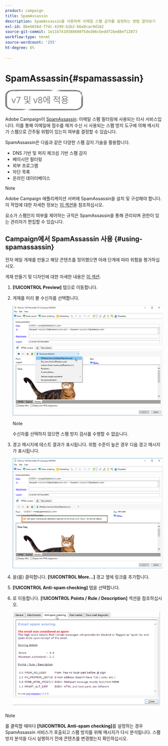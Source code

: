```yaml
---
product: campaign
title: SpamAssassin
description: SpamAssassin을 사용하여 이메일 스팸 감지를 설정하는 방법 알아보기
exl-id: 8be6836d-f7dc-4199-b2b2-b6a9cac9d162
source-git-commit: 1e11b7419388698f5de366cbeddf2be88ef12873
workflow-type: tm+mt
source-wordcount: '255'
ht-degree: 6%

---
```


# SpamAssassin{#spamassassin}

![](../../assets/common.svg)

Adobe Campaign이 [SpamAssassin](https://spamassassin.apache.org): 이메일 스팸 필터링에 사용되는 타사 서비스입니다. 이를 통해 이메일에 점수를 매겨 수신 시 사용되는 스팸 방지 도구에 의해 메시지가 스팸으로 간주될 위험이 있는지 여부를 결정할 수 있습니다.

SpamAssassin은 다음과 같은 다양한 스팸 감지 기술을 활용합니다.

* DNS 기반 및 퍼지 체크섬 기반 스팸 감지
* 베이시안 필터링
* 외부 프로그램
* 차단 목록
* 온라인 데이터베이스

>[!NOTE]
>
>Adobe Campaign 애플리케이션 서버에 SpamAssassin을 설치 및 구성해야 합니다. 이 작업에 대한 자세한 정보는 [이 섹션](../../installation/using/configuring-spamassassin.md)을 참조하십시오.
>
>요소가 스팸인지 여부를 제어하는 규칙은 SpamAssassin을 통해 관리되며 권한이 있는 관리자가 편집할 수 있습니다.

## Campaign에서 SpamAssassin 사용 {#using-spamassassin}

전자 메일 게재를 만들고 해당 콘텐츠를 정의했으면 아래 단계에 따라 위험을 평가하십시오.

게재 만들기 및 디자인에 대한 자세한 내용은 [이 섹션](about-email-channel.md).

1. **[!UICONTROL Preview]** 탭으로 이동합니다. 
1. 게재를 미리 볼 수신자를 선택합니다.

   ![](assets/s_tn_del_preview_spamassassin_recipient.png)

   >[!NOTE]
   >
   >수신자를 선택하지 않으면 스팸 방지 검사를 수행할 수 없습니다.

1. 경고 메시지에 테스트 결과가 표시됩니다. 위험 수준이 높은 경우 다음 경고 메시지가 표시됩니다.

   ![](assets/s_tn_del_preview_spamassassin_ko.png)

1. 을(를) 클릭합니다. **[!UICONTROL More...]** 경고 옆에 링크를 추가합니다.
1. **[!UICONTROL Anti-spam checking]** 탭을 선택합니다. 
1. 로 이동합니다. **[!UICONTROL Points / Rule / Description]** 섹션을 참조하십시오.

   ![](assets/s_tn_del_msg_spamassassin_ko.png)

>[!NOTE]
>
>를 클릭할 때마다 **[!UICONTROL Anti-spam checking]**&#x200B;를 설정하는 경우 SpamAssassin 서비스가 호출되고 스팸 방지를 위해 메시지가 다시 분석됩니다. 스팸 방지 분석을 다시 실행하기 전에 콘텐츠를 변경했는지 확인하십시오.
